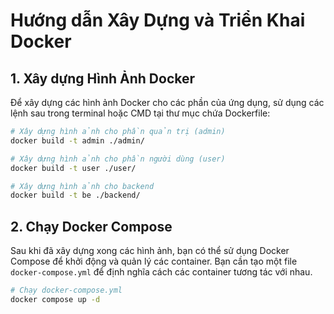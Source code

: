 # Hướng dẫn Xây Dựng và Triển Khai Docker

## 1. Xây dựng Hình Ảnh Docker

Để xây dựng các hình ảnh Docker cho các phần của ứng dụng, sử dụng các lệnh sau trong terminal hoặc CMD tại thư mục chứa Dockerfile:

```bash
# Xây dựng hình ảnh cho phần quản trị (admin)
docker build -t admin ./admin/

# Xây dựng hình ảnh cho phần người dùng (user)
docker build -t user ./user/

# Xây dựng hình ảnh cho backend
docker build -t be ./backend/
```

## 2. Chạy Docker Compose

Sau khi đã xây dựng xong các hình ảnh, bạn có thể sử dụng Docker Compose để khởi động và quản lý các container. Bạn cần tạo một file `docker-compose.yml` để định nghĩa cách các container tương tác với nhau.

```bash
# Chạy docker-compose.yml
docker compose up -d
```

